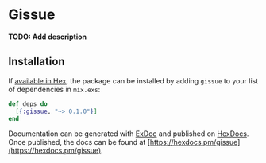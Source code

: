 # Gissue

**TODO: Add description**

## Installation

If [available in Hex](https://hex.pm/docs/publish), the package can be installed
by adding `gissue` to your list of dependencies in `mix.exs`:

```elixir
def deps do
  [{:gissue, "~> 0.1.0"}]
end
```

Documentation can be generated with [ExDoc](https://github.com/elixir-lang/ex_doc)
and published on [HexDocs](https://hexdocs.pm). Once published, the docs can
be found at [https://hexdocs.pm/gissue](https://hexdocs.pm/gissue).

